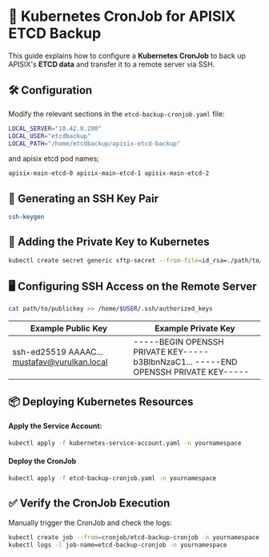 # 🚀 Kubernetes CronJob for APISIX ETCD Backup

This guide explains how to configure a **Kubernetes CronJob** to back up APISIX's **ETCD data** and transfer it to a remote server via SSH.

## 🛠️ Configuration

Modify the relevant sections in the `etcd-backup-cronjob.yaml` file:

```bash
LOCAL_SERVER="10.42.0.200"
LOCAL_USER="etcdbackup"
LOCAL_PATH="/home/etcdbackup/apisix-etcd-backup"
```
and apisix etcd pod names;
```bash
apisix-main-etcd-0 apisix-main-etcd-1 apisix-main-etcd-2
```
## 🔑 Generating an SSH Key Pair

```bash
ssh-keygen
```

## 🔐 Adding the Private Key to Kubernetes

```bash
kubectl create secret generic sftp-secret --from-file=id_rsa=./path/to/privatekey -n yournamespace
```

## 🖥️ Configuring SSH Access on the Remote Server
```bash
cat path/to/publickey >> /home/$USER/.ssh/authorized_keys
```
| Example Public Key  | Example Private Key |
| ------------- | ------------- |
| ssh-ed25519 AAAAC... mustafav@vurulkan.local  | -----BEGIN OPENSSH PRIVATE KEY----- b3BlbnNzaC1... -----END OPENSSH PRIVATE KEY-----  |

## 📦 Deploying Kubernetes Resources
#### Apply the Service Account:

```bash
kubectl apply -f kubernetes-service-account.yaml -n yournamespace
```

#### Deploy the CronJob
```bash
kubectl apply -f etcd-backup-cronjob.yaml -n yournamespace
```

## ✅ Verify the CronJob Execution

Manually trigger the CronJob and check the logs:
```bash
kubectl create job --from=cronjob/etcd-backup-cronjob -n yournamespace
kubectl logs -l job-name=etcd-backup-cronjob -n yournamespace
```
